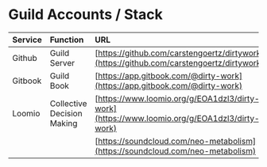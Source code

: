 # Guild Accounts / Stack

| Service | Function | URL |
| :--- | :--- | :--- |
| Github | Guild Server | [https://github.com/carstengoertz/dirtywork](https://github.com/carstengoertz/dirtywork) |
| Gitbook | Guild Book | [https://app.gitbook.com/@dirty-work](https://app.gitbook.com/@dirty-work) |
| Loomio | Collective Decision Making | [https://www.loomio.org/g/EOA1dzl3/dirty-work](https://www.loomio.org/g/EOA1dzl3/dirty-work) |
|  |  | [https://soundcloud.com/neo-metabolism](https://soundcloud.com/neo-metabolism) |



